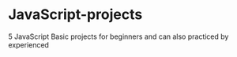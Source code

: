 # JavaScript-projects
5 JavaScript Basic projects for beginners and can also practiced by experienced
